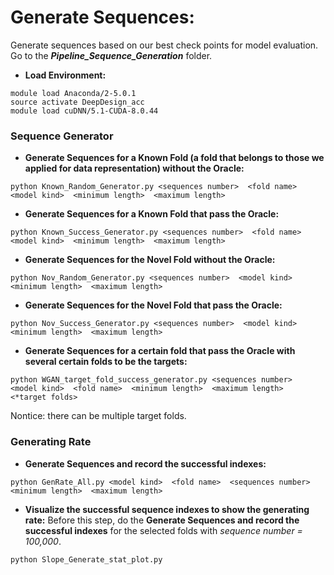 # Generate Sequences:

Generate sequences based on our best check points for model evaluation. Go to the ***Pipeline_Sequence_Generation*** folder.
* **Load Environment:**
```
module load Anaconda/2-5.0.1
source activate DeepDesign_acc
module load cuDNN/5.1-CUDA-8.0.44
```

### Sequence Generator
* **Generate Sequences for a Known Fold (a fold that belongs to those we applied for data representation) without the Oracle:**
```
python Known_Random_Generator.py <sequences number>  <fold name>  <model kind>  <minimum length>  <maximum length>
```
* **Generate Sequences for a Known Fold that pass the Oracle:**
```
python Known_Success_Generator.py <sequences number>  <fold name>  <model kind>  <minimum length>  <maximum length>
```
* **Generate Sequences for the Novel Fold without the Oracle:**
```
python Nov_Random_Generator.py <sequences number>  <model kind>  <minimum length>  <maximum length>
```
* **Generate Sequences for the Novel Fold that pass the Oracle:**
```
python Nov_Success_Generator.py <sequences number>  <model kind>  <minimum length>  <maximum length>
```
* **Generate Sequences for a certain fold that pass the Oracle with several certain folds to be the targets:**
```
python WGAN_target_fold_success_generator.py <sequences number>  <model kind>  <fold name>  <minimum length>  <maximum length>  <*target folds>
```
Nontice: there can be multiple target folds.

### Generating Rate
* **Generate Sequences and record the successful indexes:**
```
python GenRate_All.py <model kind>  <fold name>  <sequences number>  <minimum length>  <maximum length>
```

* **Visualize the successful sequence indexes to show the generating rate:**
Before this step, do the **Generate Sequences and record the successful indexes** for the selected folds with *sequence number = 100,000*.
```
python Slope_Generate_stat_plot.py
```
